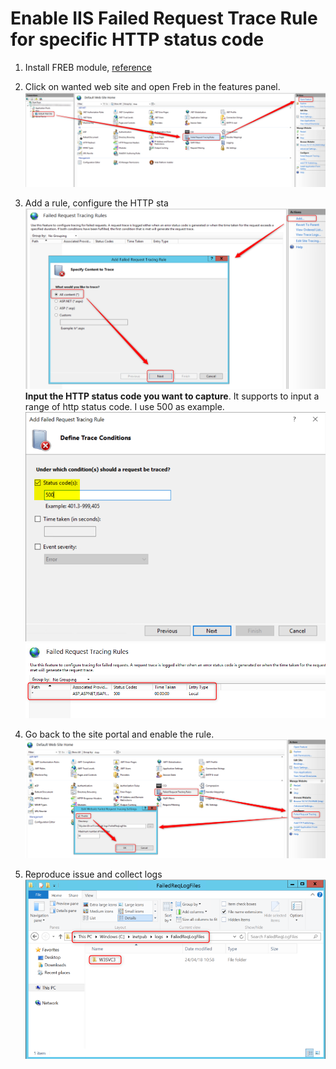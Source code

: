 # Enable IIS Failed Request Trace Rule for specific HTTP status code

1. Install FREB module, [reference](https://learn.microsoft.com/en-us/iis/configuration/system.webserver/tracing/)

1. Click on wanted web site and open Freb in the features panel.
![](/IIS/images/Freb1.png)

1. Add a rule, configure the HTTP sta
![](/IIS/images/Freb2.png)
**Input the HTTP status code you want to capture**. It supports to input a range of http status code. I use 500 as example.
![](/IIS/images/Freb7.png)
![](/IIS/images/Freb4.png)

1. Go back to the site portal and enable the rule.
![](/IIS/images/Freb5.png)

1. Reproduce issue and collect logs
![](/IIS/images/Freb6.png)